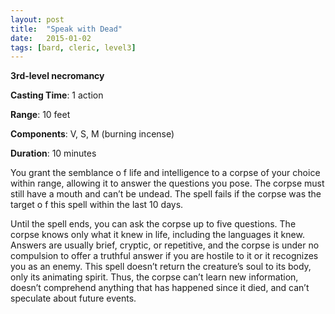 ```yaml
---
layout: post
title:  "Speak with Dead"
date:   2015-01-02
tags: [bard, cleric, level3]
---
```


**3rd-level necromancy**

**Casting Time**: 1 action

**Range**: 10 feet

**Components**: V, S, M (burning incense)

**Duration**: 10 minutes

You grant the semblance o f life and intelligence to a corpse of your choice within range, allowing it to answer the questions you pose. The corpse must still have a mouth and can’t be undead. The spell fails if the corpse was the target o f this spell within the last 10 days.

Until the spell ends, you can ask the corpse up to five questions. The corpse knows only what it knew in life, including the languages it knew. Answers are usually brief, cryptic, or repetitive, and the corpse is under no compulsion to offer a truthful answer if you are hostile to it or it recognizes you as an enemy. This spell doesn’t return the creature’s soul to its body, only its animating spirit. Thus, the corpse can’t learn new information, doesn’t comprehend anything that has happened since it died, and can’t speculate about future events.
